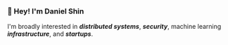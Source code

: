 ### 👋  Hey! I'm Daniel Shin

I'm broadly interested in ***distributed systems***, ***security***, machine learning ***infrastructure***, and ***startups***. 
